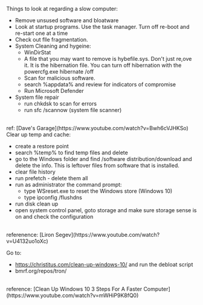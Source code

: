 Things to look at regarding a slow computer:
- Remove unsused software and bloatware
- Look at startup programs. Use the task manager. Turn off re-boot and re-start one at a time
- Check out flle fragmentation.
- System Cleaning and hygeine:
  - WinDirStat
  - A file that you may want to remove is hybefile.sys. Don't just re,ove it. It is the hibernation file. You can turn off hibernation with the powercfg.exe  hibernate /off 
  - Scan for malicious software.
  - search %appdata% and review for indicators of compromise
  - Run Microsoft Defender
- System file repair
  - run chkdsk to scan for errors
  - run sfc /scannow (system file scanner)
<br>
ref: [Dave's Garage](https://www.youtube.com/watch?v=Bwh6cVJHKSo)
<br>
Clear up temp and cache:

- create a restore point
- search %temp% to find temp files and delete
- go to the Windows folder and find /software distribution/download and delete the info. This is leftover files from software that is installed.
- clear file history
- run prefetch - delete them all
- run as administrator the command prompt:
  - type WSreset.exe to reset the Windows store (Windows 10)
  - type ipconfig /flushdns
- run disk clean up
- open system control panel, goto storage and make sure storage sense is on and check the configuration
<br>
referenence: [Liron Segev](https://www.youtube.com/watch?v=U4132uo1oXc)
<p>
Go to:

- https://christitus.com/clean-up-windows-10/ and run the debloat script
- bmrf.org/repos/tron/

<br>
reference: [Clean Up Windows 10 3 Steps For A Faster Computer](https://www.youtube.com/watch?v=mWHiP9K8fQ0)

